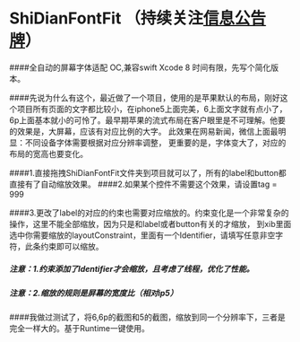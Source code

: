 # ShiDianFontFit （持续关注[信息公告牌](https://github.com/CharlinFeng/Show)）
####全自动的屏幕字体适配
OC,兼容swift
Xcode 8
时间有限，先写个简化版本。

####先说为什么有这个，最近做了一个项目，使用的是苹果默认的布局，刚好这个项目所有页面的文字都比较小，在iphone5上面完美，6上面文字就有点小了，
6p上面基本就小的可怜了。最早期苹果的流式布局在客户眼里是不可理解。他要的效果是，大屏幕，应该有对应比例的大字。
此效果在网易新闻，微信上面最明显：不同设备字体需要根据对应分辨率调整，
更重要的是，字体变大了，对应的布局的宽高也要变化。

####1.直接拖拽ShiDianFontFit文件夹到项目就可以了，所有的label和button都直接有了自动缩放效果。
####2.如果某个控件不需要这个效果，请设置tag = 999

####3.更改了label的对应的约束也需要对应缩放的。约束变化是一个非常复杂的操作，这里不能全部缩放，因为只是和label或者button有关的才缩放，
到xib里面选中你需要缩放的layoutConstraint，里面有一个Identifier，请填写任意非空字符，此条约束即可以缩放。

##### 注意：1.约束添加了Identifier才会缩放，且考虑了线程，优化了性能。
##### 注意：2.缩放的规则是屏幕的宽度比（相对ip5）


####我做过测试了，将6,6p的截图和5的截图，缩放到同一个分辨率下，三者是完全一样大的。基于Runtime一键使用。
